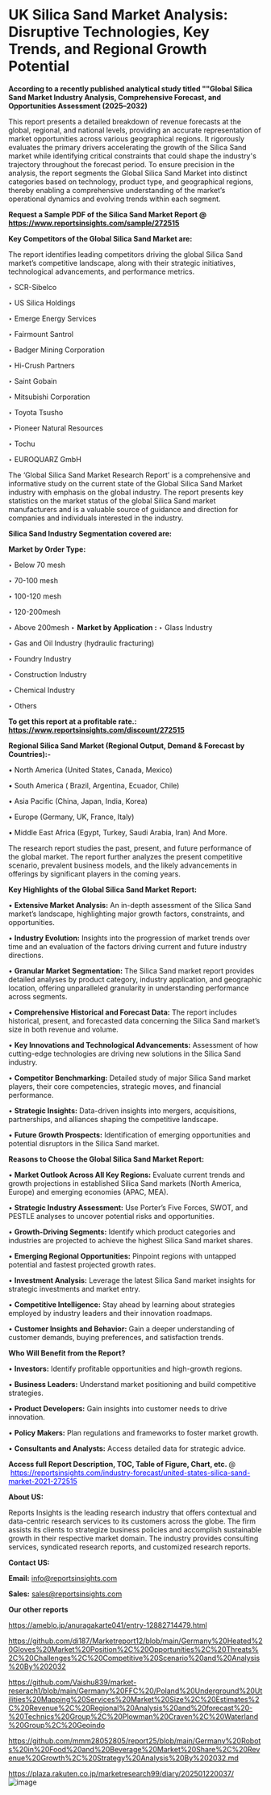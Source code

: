 # UK Silica Sand Market Analysis: Disruptive Technologies, Key Trends, and Regional Growth Potential

<strong>According to a recently published analytical study titled ""Global Silica Sand Market Industry Analysis, Comprehensive Forecast, and Opportunities Assessment (2025–2032)</strong>

This report presents a detailed breakdown of revenue forecasts at the global, regional, and national levels, providing an accurate representation of market opportunities across various geographical regions. It rigorously evaluates the primary drivers accelerating the growth of the Silica Sand market while identifying critical constraints that could shape the industry's trajectory throughout the forecast period. To ensure precision in the analysis, the report segments the Global Silica Sand Market into distinct categories based on technology, product type, and geographical regions, thereby enabling a comprehensive understanding of the market’s operational dynamics and evolving trends within each segment.

<strong>Request a Sample PDF of the Silica Sand Market Report </strong><strong>@<a href=https://www.reportsinsights.com/sample/272515 style=color:#0000ff;> https://www.reportsinsights.com/sample/272515</a></strong></font>

<strong>Key Competitors of the Global Silica Sand Market are:</strong>

The report identifies leading competitors driving the global Silica Sand market’s competitive landscape, along with their strategic initiatives, technological advancements, and performance metrics.

‣ SCR-Sibelco

‣ US Silica Holdings

‣ Emerge Energy Services

‣ Fairmount Santrol

‣ Badger Mining Corporation

‣ Hi-Crush Partners

‣ Saint Gobain

‣ Mitsubishi Corporation

‣ Toyota Tsusho

‣ Pioneer Natural Resources

‣ Tochu

‣ EUROQUARZ GmbH

The ‘Global Silica Sand Market Research Report’ is a comprehensive and informative study on the current state of the Global Silica Sand Market industry with emphasis on the global industry. The report presents key statistics on the market status of the global Silica Sand market manufacturers and is a valuable source of guidance and direction for companies and individuals interested in the industry.

<strong>Silica Sand Industry Segmentation covered are:</strong>

<strong>Market by Order Type: </strong>

‣ Below 70 mesh

‣ 70-100 mesh

‣ 100-120 mesh

‣ 120-200mesh

‣ Above 200mesh
‣ 
<strong>Market by Application :</strong>
‣ Glass Industry

‣ Gas and Oil Industry (hydraulic fracturing)

‣ Foundry Industry

‣ Construction Industry

‣ Chemical Industry

‣ Others

<strong>To get this report at a profitable rate.: <a href=https://www.reportsinsights.com/discount/272515 style=color:#0000ff;>https://www.reportsinsights.com/discount/272515</a></strong></font>

<strong>Regional Silica Sand Market (Regional Output, Demand &amp; Forecast by Countries):-</strong>

• North America (United States, Canada, Mexico)

• South America ( Brazil, Argentina, Ecuador, Chile)

• Asia Pacific (China, Japan, India, Korea)

• Europe (Germany, UK, France, Italy)

• Middle East Africa (Egypt, Turkey, Saudi Arabia, Iran) And More.

The research report studies the past, present, and future performance of the global market. The report further analyzes the present competitive scenario, prevalent business models, and the likely advancements in offerings by significant players in the coming years.

<strong>Key Highlights of the Global Silica Sand Market Report:</strong>

• <strong>Extensive Market Analysis:</strong> An in-depth assessment of the Silica Sand market’s landscape, highlighting major growth factors, constraints, and opportunities.

• <strong>Industry Evolution:</strong> Insights into the progression of market trends over time and an evaluation of the factors driving current and future industry directions.

• <strong>Granular Market Segmentation:</strong> The Silica Sand market report provides detailed analyses by product category, industry application, and geographic location, offering unparalleled granularity in understanding performance across segments.

• <strong>Comprehensive Historical and Forecast Data:</strong> The report includes historical, present, and forecasted data concerning the Silica Sand market’s size in both revenue and volume.

• <strong>Key Innovations and Technological Advancements:</strong> Assessment of how cutting-edge technologies are driving new solutions in the Silica Sand industry.

• <strong>Competitor Benchmarking:</strong> Detailed study of major Silica Sand market players, their core competencies, strategic moves, and financial performance.

• <strong>Strategic Insights:</strong> Data-driven insights into mergers, acquisitions, partnerships, and alliances shaping the competitive landscape.

• <strong>Future Growth Prospects:</strong> Identification of emerging opportunities and potential disruptors in the Silica Sand market.

<strong>Reasons to Choose the Global Silica Sand Market Report:</strong>

• <strong>Market Outlook Across All Key Regions:</strong> Evaluate current trends and growth projections in established Silica Sand markets (North America, Europe) and emerging economies (APAC, MEA).

• <strong>Strategic Industry Assessment:</strong> Use Porter’s Five Forces, SWOT, and PESTLE analyses to uncover potential risks and opportunities.

• <strong>Growth-Driving Segments:</strong> Identify which product categories and industries are projected to achieve the highest Silica Sand market shares.

• <strong>Emerging Regional Opportunities:</strong> Pinpoint regions with untapped potential and fastest projected growth rates.

• <strong>Investment Analysis:</strong> Leverage the latest Silica Sand market insights for strategic investments and market entry.

• <strong>Competitive Intelligence:</strong> Stay ahead by learning about strategies employed by industry leaders and their innovation roadmaps.

• <strong>Customer Insights and Behavior:</strong> Gain a deeper understanding of customer demands, buying preferences, and satisfaction trends.

<strong>Who Will Benefit from the Report?</strong>

• <strong>Investors:</strong> Identify profitable opportunities and high-growth regions.

• <strong>Business Leaders:</strong> Understand market positioning and build competitive strategies.

• <strong>Product Developers:</strong> Gain insights into customer needs to drive innovation.

• <strong>Policy Makers:</strong> Plan regulations and frameworks to foster market growth.

• <strong>Consultants and Analysts:</strong> Access detailed data for strategic advice.
</ul>
<strong>Access full Report Description, TOC, Table of Figure, Chart, etc. </strong>@  <a href=https://reportsinsights.com/industry-forecast/united-states-silica-sand-market-2021-272515 style=color:#0000ff;>https://reportsinsights.com/industry-forecast/united-states-silica-sand-market-2021-272515</a></font>

<strong><strong>About US</strong>:</strong>

Reports Insights is the leading research industry that offers contextual and data-centric research services to its customers across the globe. The firm assists its clients to strategize business policies and accomplish sustainable growth in their respective market domain. The industry provides consulting services, syndicated research reports, and customized research reports.

<strong>Contact US:</strong>

<p class=""""><b>Email:</b> <a href=mailto:info@reportsinsights.com>info@reportsinsights.com</a></p>
<p class=""""><b>Sales:</b> <a href=mailto:sales@reportsinsights.com>sales@reportsinsights.com</a></p>

<strong>Our other reports</strong>

<a href=https://ameblo.jp/anuragakarte041/entry-12882714479.html>https://ameblo.jp/anuragakarte041/entry-12882714479.html</a>

<a href=https://github.com/di187/Marketreport12/blob/main/Germany%20Heated%20Gloves%20Market%20Position%2C%20Opportunities%2C%20Threats%2C%20Challenges%2C%20Competitive%20Scenario%20and%20Analysis%20By%202032>https://github.com/di187/Marketreport12/blob/main/Germany%20Heated%20Gloves%20Market%20Position%2C%20Opportunities%2C%20Threats%2C%20Challenges%2C%20Competitive%20Scenario%20and%20Analysis%20By%202032</a>

<a href=https://github.com/Vaishu839/market-reserach1/blob/main/Germany%20FFC%20/Poland%20Underground%20Utilities%20Mapping%20Services%20Market%20Size%2C%20Estimates%2C%20Revenue%2C%20Regional%20Analysis%20and%20forecast%20-%20Technics%20Group%2C%20Plowman%20Craven%2C%20Waterland%20Group%2C%20Geoindo>https://github.com/Vaishu839/market-reserach1/blob/main/Germany%20FFC%20/Poland%20Underground%20Utilities%20Mapping%20Services%20Market%20Size%2C%20Estimates%2C%20Revenue%2C%20Regional%20Analysis%20and%20forecast%20-%20Technics%20Group%2C%20Plowman%20Craven%2C%20Waterland%20Group%2C%20Geoindo</a>

<a href=https://github.com/mmm28052805/report25/blob/main/Germany%20Robots%20in%20Food%20and%20Beverage%20Market%20Share%2C%20Revenue%20Growth%2C%20Strategy%20Analysis%20By%202032.md>https://github.com/mmm28052805/report25/blob/main/Germany%20Robots%20in%20Food%20and%20Beverage%20Market%20Share%2C%20Revenue%20Growth%2C%20Strategy%20Analysis%20By%202032.md</a>

<a href=https://plaza.rakuten.co.jp/marketresearch99/diary/202501220037/>https://plaza.rakuten.co.jp/marketresearch99/diary/202501220037/</a>
![image](https://github.com/user-attachments/assets/3f396a00-9e24-479c-a506-09dba391a3a3)
